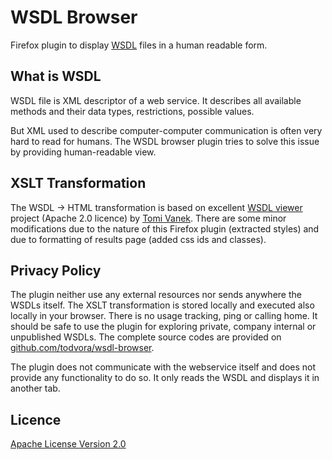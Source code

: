 # WSDL Browser
Firefox plugin to display [WSDL](https://en.wikipedia.org/wiki/Web_Services_Description_Language) files in a human readable form.

## What is WSDL
WSDL file is XML descriptor of a web service. It describes all available methods and their
data types, restrictions, possible values.

But XML used to describe computer-computer communication is often very hard to read for humans.
The WSDL browser plugin tries to solve this issue by providing human-readable view.

## XSLT Transformation
The WSDL -> HTML transformation is based on excellent [WSDL viewer](http://tomi.vanek.sk/index.php?page=wsdl-viewer)
project (Apache 2.0 licence) by [Tomi Vanek](https://twitter.com/tomivanek1). There are some
minor modifications due to the nature of this Firefox plugin (extracted styles) and due
to formatting of results page (added css ids and classes).

## Privacy Policy
The plugin neither use any external resources nor sends anywhere the WSDLs itself. The XSLT transformation is stored locally and
executed also locally in your browser. There is no usage tracking, ping or calling home. It should be safe to use the plugin for exploring
private, company internal or unpublished WSDLs. The complete source codes are provided on [github.com/todvora/wsdl-browser](https://github.com/todvora/wsdl-browser).

The plugin does not communicate with the webservice itself and does not provide any functionality to do so.
It only reads the WSDL and displays it in another tab.

## Licence
[Apache License Version 2.0](https://www.apache.org/licenses/LICENSE-2.0.txt)
